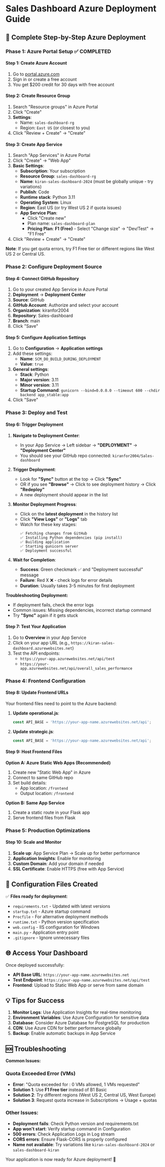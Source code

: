 # Sales Dashboard Azure Deployment Guide

## 🚀 Complete Step-by-Step Azure Deployment

### Phase 1: Azure Portal Setup ✅ COMPLETED

#### Step 1: Create Azure Account
1. Go to [portal.azure.com](https://portal.azure.com)
2. Sign in or create a free account
3. You get $200 credit for 30 days with free account

#### Step 2: Create Resource Group
1. Search "Resource groups" in Azure Portal
2. Click "Create"
3. **Settings**:
   - Name: `sales-dashboard-rg`
   - Region: `East US` (or closest to you)
4. Click "Review + Create" → "Create"

#### Step 3: Create App Service
1. Search "App Services" in Azure Portal
2. Click "Create" → "Web App"
3. **Basic Settings**:
   - **Subscription**: Your subscription
   - **Resource Group**: `sales-dashboard-rg`
   - **Name**: `kiran-sales-dashboard-2024` (must be globally unique - try variations)
   - **Publish**: Code
   - **Runtime stack**: Python 3.11
   - **Operating System**: Linux
   - **Region**: East US (or try West US 2 if quota issues)
   - **App Service Plan**: 
     - Click "Create new"
     - Plan name: `sales-dashboard-plan`
     - **Pricing Plan**: **F1 (Free)** - Select "Change size" → "Dev/Test" → "F1 Free"
4. Click "Review + Create" → "Create"

**Note**: If you get quota errors, try F1 Free tier or different regions like West US 2 or Central US.

### Phase 2: Configure Deployment Source

#### Step 4: Connect GitHub Repository
1. Go to your created App Service in Azure Portal
2. **Deployment** → **Deployment Center**
3. **Source**: GitHub
4. **GitHub Account**: Authorize and select your account
5. **Organization**: kiranfor2004
6. **Repository**: Sales-dashboard
7. **Branch**: main
8. Click "Save"

#### Step 5: Configure Application Settings
1. Go to **Configuration** → **Application settings**
2. Add these settings:
   - **Name**: `SCM_DO_BUILD_DURING_DEPLOYMENT`
   - **Value**: `true`
3. **General settings**:
   - **Stack**: Python
   - **Major version**: 3.11
   - **Minor version**: 3.11
   - **Startup Command**: `gunicorn --bind=0.0.0.0 --timeout 600 --chdir backend app_stable:app`
4. Click "Save"

### Phase 3: Deploy and Test

#### Step 6: Trigger Deployment
1. **Navigate to Deployment Center**:
   - In your App Service → Left sidebar → **"DEPLOYMENT"** → **"Deployment Center"**
   - You should see your GitHub repo connected: `kiranfor2004/Sales-dashboard`

2. **Trigger Deployment**:
   - Look for **"Sync"** button at the top → Click **"Sync"**
   - OR if you see **"Browse"** → Click to see deployment history → Click **"Redeploy"**
   - A new deployment should appear in the list

3. **Monitor Deployment Progress**:
   - Click on the **latest deployment** in the history list
   - Click **"View Logs"** or **"Logs"** tab
   - Watch for these key stages:
     ```
     ✅ Fetching changes from GitHub
     ✅ Installing Python dependencies (pip install)
     ✅ Building application
     ✅ Starting gunicorn server
     ✅ Deployment successful
     ```

4. **Wait for Completion**:
   - **Success**: Green checkmark ✅ and "Deployment successful" message
   - **Failure**: Red X ❌ - check logs for error details
   - **Duration**: Usually takes 3-5 minutes for first deployment

**Troubleshooting Deployment:**
- If deployment fails, check the error logs
- Common issues: Missing dependencies, incorrect startup command
- Try **"Sync"** again if it gets stuck

#### Step 7: Test Your Application
1. Go to **Overview** in your App Service
2. Click on your app URL (e.g., `https://kiran-sales-dashboard.azurewebsites.net`)
3. Test the API endpoints:
   - `https://your-app.azurewebsites.net/api/test`
   - `https://your-app.azurewebsites.net/api/overall_sales_performance`

### Phase 4: Frontend Configuration

#### Step 8: Update Frontend URLs
Your frontend files need to point to the Azure backend:

1. **Update operational.js**:
   ```javascript
   const API_BASE = 'https://your-app-name.azurewebsites.net/api';
   ```

2. **Update strategic.js**:
   ```javascript
   const API_BASE = 'https://your-app-name.azurewebsites.net/api';
   ```

#### Step 9: Host Frontend Files
**Option A: Azure Static Web Apps (Recommended)**
1. Create new "Static Web App" in Azure
2. Connect to same GitHub repo
3. Set build details:
   - App location: `/frontend`
   - Output location: `/frontend`

**Option B: Same App Service**
1. Create a static route in your Flask app
2. Serve frontend files from Flask

### Phase 5: Production Optimizations

#### Step 10: Scale and Monitor
1. **Scale up**: App Service Plan → Scale up for better performance
2. **Application Insights**: Enable for monitoring
3. **Custom Domain**: Add your domain if needed
4. **SSL Certificate**: Enable HTTPS (free with App Service)

## 🔧 Configuration Files Created

✅ **Files ready for deployment**:
- `requirements.txt` - Updated with latest versions
- `startup.txt` - Azure startup command
- `Procfile` - For alternative deployment methods
- `runtime.txt` - Python version specification
- `web.config` - IIS configuration for Windows
- `main.py` - Application entry point
- `.gitignore` - Ignore unnecessary files

## 🌐 Access Your Dashboard

Once deployed successfully:
- **API Base URL**: `https://your-app-name.azurewebsites.net`
- **Test Endpoint**: `https://your-app-name.azurewebsites.net/api/test`
- **Frontend**: Upload to Static Web App or serve from same domain

## 💡 Tips for Success

1. **Monitor Logs**: Use Application Insights for real-time monitoring
2. **Environment Variables**: Use Azure Configuration for sensitive data
3. **Database**: Consider Azure Database for PostgreSQL for production
4. **CDN**: Use Azure CDN for better performance globally
5. **Backup**: Enable automatic backups in App Service

## 🆘 Troubleshooting

**Common Issues:**

### **Quota Exceeded Error (VMs)**
- **Error**: "Quota exceeded for : 0 VMs allowed, 1 VMs requested"
- **Solution 1**: Use **F1 Free tier** instead of B1 Basic
- **Solution 2**: Try different regions (West US 2, Central US, West Europe)
- **Solution 3**: Request quota increase in Subscriptions → Usage + quotas

### **Other Issues:**
- **Deployment fails**: Check Python version and requirements.txt
- **App won't start**: Verify startup command in Configuration
- **500 errors**: Check Application Logs in Log stream
- **CORS errors**: Ensure Flask-CORS is properly configured
- **Name not available**: Try variations like `kiran-sales-dashboard-2024` or `sales-dashboard-kiran`

Your application is now ready for Azure deployment! 🚀
